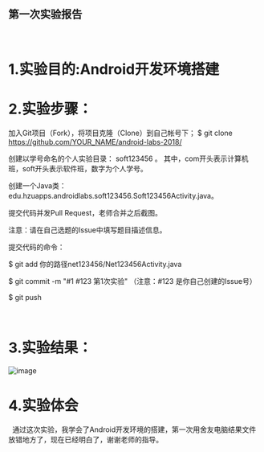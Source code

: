 ## 第一次实验报告
 
# 1.实验目的:Android开发环境搭建

# 2.实验步骤：

加入Git项目（Fork），将项目克隆（Clone）到自己帐号下；
$ git clone https://github.com/YOUR_NAME/android-labs-2018/

创建以学号命名的个人实验目录：
soft123456 。
其中，com开头表示计算机班，soft开头表示软件班，数字为个人学号。

创建一个Java类：edu.hzuapps.androidlabs.soft123456.Soft123456Activity.java。

提交代码并发Pull Request，老师合并之后截图。

注意：请在自己选题的Issue中填写题目描述信息。

提交代码的命令：

$ git add 你的路径net123456/Net123456Activity.java

$ git commit -m "#1 #123 第1次实验" （注意：#123 是你自己创建的Issue号）

$ git push

 
# 3.实验结果：

![image](https://github.com/1614080902239/android-labs-2018/blob/master/soft1614080902239/Soft1614080902239.png?raw=true)

# 4.实验体会
 
通过这次实验，我学会了Android开发环境的搭建，第一次用舍友电脑结果文件放错地方了，现在已经明白了，谢谢老师的指导。
